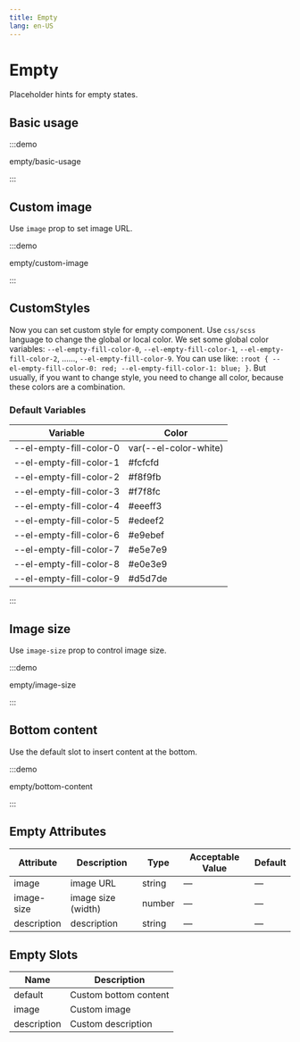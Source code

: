 ```yaml
---
title: Empty
lang: en-US
---
```


# Empty

Placeholder hints for empty states.

## Basic usage

:::demo

empty/basic-usage

:::

## Custom image

Use `image` prop to set image URL.

:::demo

empty/custom-image

:::

## CustomStyles

Now you can set custom style for empty component.
Use `css/scss` language to change the global or local color. We set some global color variables: `--el-empty-fill-color-0`, `--el-empty-fill-color-1`, `--el-empty-fill-color-2`, ......, `--el-empty-fill-color-9`. You can use like: `:root { --el-empty-fill-color-0: red; --el-empty-fill-color-1: blue; }`.
But usually, if you want to change style, you need to change all color, because these colors are a combination.

### Default Variables

| Variable                | Color                 |
| ----------------------- | --------------------- |
| --el-empty-fill-color-0 | var(--el-color-white) |
| --el-empty-fill-color-1 | #fcfcfd               |
| --el-empty-fill-color-2 | #f8f9fb               |
| --el-empty-fill-color-3 | #f7f8fc               |
| --el-empty-fill-color-4 | #eeeff3               |
| --el-empty-fill-color-5 | #edeef2               |
| --el-empty-fill-color-6 | #e9ebef               |
| --el-empty-fill-color-7 | #e5e7e9               |
| --el-empty-fill-color-8 | #e0e3e9               |
| --el-empty-fill-color-9 | #d5d7de               |

:::

## Image size

Use `image-size` prop to control image size.

:::demo

empty/image-size

:::

## Bottom content

Use the default slot to insert content at the bottom.

:::demo

empty/bottom-content

:::

## Empty Attributes

| Attribute   | Description        | Type   | Acceptable Value | Default |
| ----------- | ------------------ | ------ | ---------------- | ------- |
| image       | image URL          | string | —                | —       |
| image-size  | image size (width) | number | —                | —       |
| description | description        | string | —                | —       |

## Empty Slots

| Name        | Description           |
| ----------- | --------------------- |
| default     | Custom bottom content |
| image       | Custom image          |
| description | Custom description    |
